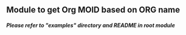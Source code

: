 ## Module to get Org MOID based on ORG name
##### Please refer to "examples" directory and README in root module
